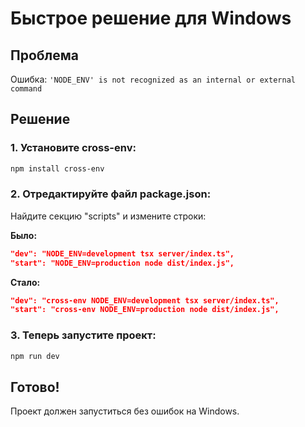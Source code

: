 # Быстрое решение для Windows

## Проблема
Ошибка: `'NODE_ENV' is not recognized as an internal or external command`

## Решение

### 1. Установите cross-env:
```bash
npm install cross-env
```

### 2. Отредактируйте файл package.json:
Найдите секцию "scripts" и измените строки:

**Было:**
```json
"dev": "NODE_ENV=development tsx server/index.ts",
"start": "NODE_ENV=production node dist/index.js",
```

**Стало:**
```json
"dev": "cross-env NODE_ENV=development tsx server/index.ts",
"start": "cross-env NODE_ENV=production node dist/index.js",
```

### 3. Теперь запустите проект:
```bash
npm run dev
```

## Готово!
Проект должен запуститься без ошибок на Windows.